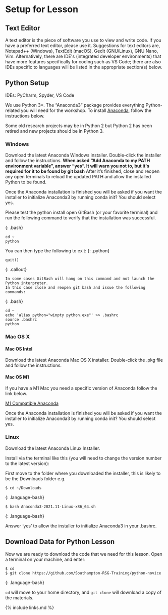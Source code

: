 # Setup for Lesson
## Text Editor ##

A text editor is the piece of software you use to view and write code. If you
have a preferred text editor, please use it. Suggestions for text editors are,
Notepad++ (Windows), TextEdit (macOS), Gedit (GNU/Linux), GNU Nano, Vim.
Alternatively, there are IDE's (integrated developer environments) that have
more features specifically for coding such as VS Code; there are also IDEs
specific to languages will be listed in the appropriate section(s) below.
## Python Setup ##

IDEs: PyCharm, Spyder, VS Code

We use Python 3*. The “Anaconda3” package provides everything Python-related you will need for the workshop. 
To install [Anaconda](https://www.anaconda.com/products/individual), follow the instructions below.

Some old research projects may be in Python 2 but Python 2 has been retired and new projects should be in Python 3.

### Windows
Download the latest Anaconda Windows installer. Double-click the installer and follow the instructions. **When asked “Add Anaconda to my PATH environment variable”, answer “yes”. It will warn you not to, but it's required for it to be found by git bash** After it’s finished, close and reopen any open terminals to reload the updated PATH and allow the installed Python to be found.

Once the Anaconda installation is finished you will be asked if you want the installer to initialize Anaconda3 by
running conda init? You should select yes.

Please test the python install open GitBash (or your favorite terminal) and run the following command to verify that the installation was successful.

{: .bash}
~~~
cd ~
python
~~~

You can then type the following to exit:
{: .python}
~~~
quit()
~~~

{: .callout}
~~~
In some cases GitBash will hang on this command and not launch the Python interpreter. 
In this case close and reopen git bash and issue the following commands:
~~~

{: .bash}
~~~
cd ~
echo 'alias python="winpty python.exe"' >> .bashrc
source .bashrc
python
~~~


### Mac OS X

#### Mac OS Intel
Download the latest Anaconda Mac OS X installer. Double-click the .pkg file and follow the instructions.

#### Mac OS M1
If you have a M1 Mac you need a specific version of Anaconda follow the link below. 

[M1 Compatible Anaconda](https://repo.anaconda.com/archive/Anaconda3-2022.05-MacOSX-arm64.pkg)

Once the Anaconda installation is finished you will be asked if you want the installer to initialize Anaconda3 by
running conda init? You should select yes.

### Linux
Download the latest Anaconda Linux Installer.

Install via the terminal like this (you will need to change the version number to the latest version):

First move to the folder where you downloaded the installer, this is likely to be the Downloads folder e.g.

~~~
$ cd ~/Downloads
~~~
{: .language-bash}

~~~
$ bash Anaconda3-2021.11-Linux-x86_64.sh
~~~
{: .language-bash}

Answer ‘yes’ to allow the installer to initialize Anaconda3 in your .bashrc.
## Download Data for Python Lesson ##

Now we are ready to download the code that we need for this lesson. Open a terminal on your machine, and enter:
~~~
$ cd
$ git clone https://github.com/Southampton-RSG-Training/python-novice
~~~
{: .language-bash}

`cd` will move to your home directory, and `git clone` will download a copy of the materials.

{% include links.md %}